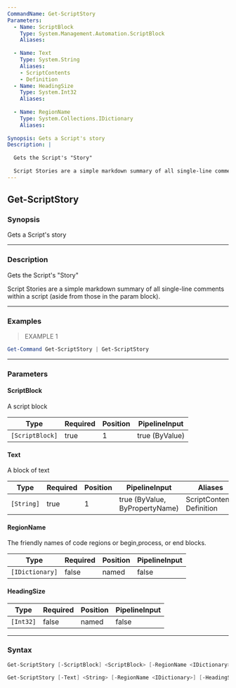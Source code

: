 ```yaml
---
CommandName: Get-ScriptStory
Parameters: 
  - Name: ScriptBlock
    Type: System.Management.Automation.ScriptBlock
    Aliases: 
    
  - Name: Text
    Type: System.String
    Aliases: 
    - ScriptContents
    - Definition
  - Name: HeadingSize
    Type: System.Int32
    Aliases: 
    
  - Name: RegionName
    Type: System.Collections.IDictionary
    Aliases: 
    
Synopsis: Gets a Script's story
Description: |
  
  Gets the Script's "Story"
  
  Script Stories are a simple markdown summary of all single-line comments within a script (aside from those in the param block).
---
```



Get-ScriptStory
---------------




### Synopsis
Gets a Script's story



---


### Description

Gets the Script's "Story"

Script Stories are a simple markdown summary of all single-line comments within a script (aside from those in the param block).



---


### Examples
> EXAMPLE 1

```PowerShell
Get-Command Get-ScriptStory | Get-ScriptStory
```


---


### Parameters
#### **ScriptBlock**

A script block






|Type           |Required|Position|PipelineInput |
|---------------|--------|--------|--------------|
|`[ScriptBlock]`|true    |1       |true (ByValue)|



#### **Text**

A block of text






|Type      |Required|Position|PipelineInput                 |Aliases                      |
|----------|--------|--------|------------------------------|-----------------------------|
|`[String]`|true    |1       |true (ByValue, ByPropertyName)|ScriptContents<br/>Definition|



#### **RegionName**

The friendly names of code regions or begin,process, or end blocks.






|Type           |Required|Position|PipelineInput|
|---------------|--------|--------|-------------|
|`[IDictionary]`|false   |named   |false        |



#### **HeadingSize**




|Type     |Required|Position|PipelineInput|
|---------|--------|--------|-------------|
|`[Int32]`|false   |named   |false        |





---


### Syntax
```PowerShell
Get-ScriptStory [-ScriptBlock] <ScriptBlock> [-RegionName <IDictionary>] [-HeadingSize <Int32>] [<CommonParameters>]
```
```PowerShell
Get-ScriptStory [-Text] <String> [-RegionName <IDictionary>] [-HeadingSize <Int32>] [<CommonParameters>]
```
